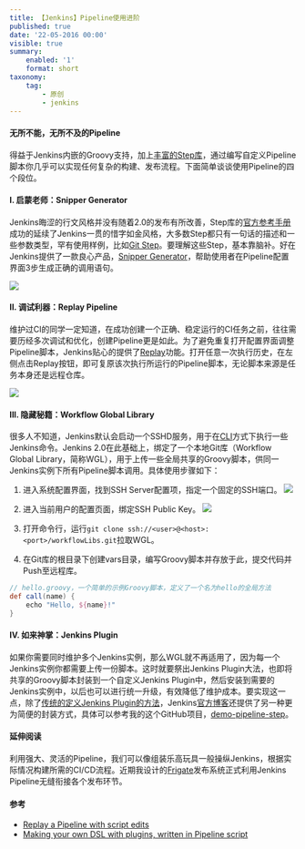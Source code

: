 ```yaml
---
title: 【Jenkins】Pipeline使用进阶
published: true
date: '22-05-2016 00:00'
visible: true
summary:
    enabled: '1'
    format: short
taxonomy:
    tag:
        - 原创
        - jenkins
---
```


#### 无所不能，无所不及的Pipeline

得益于Jenkins内嵌的Groovy支持，加上[丰富的Step库](https://jenkins.io/doc/pipeline/steps/)，通过编写自定义Pipeline脚本你几乎可以实现任何复杂的构建、发布流程。下面简单谈谈使用Pipeline的四个段位。

#### I. 启蒙老师：Snipper Generator

Jenkins晦涩的行文风格并没有随着2.0的发布有所改善，Step库的[官方参考手册](https://jenkins.io/doc/pipeline/steps/)成功的延续了Jenkins一贯的惜字如金风格，大多数Step都只有一句话的描述和一些参数类型，罕有使用样例，比如[Git Step](https://jenkins.io/doc/pipeline/steps/workflow-scm-step/#git-git)。要理解这些Step，基本靠脑补。好在Jenkins提供了一款良心产品，[Snipper Generator](https://jenkins.io/doc/pipeline/#using-snippet-generator)，帮助使用者在Pipeline配置界面3步生成正确的调用语句。

![](QQ20160522-0.png)

#### II. 调试利器：Replay Pipeline

维护过CI的同学一定知道，在成功创建一个正确、稳定运行的CI任务之前，往往需要历经多次调试和优化，创建Pipeline更是如此。为了避免重复打开配置界面调整Pipeline脚本，Jenkins贴心的提供了[Replay](https://jenkins.io/blog/2016/04/14/replay-with-pipeline/)功能。打开任意一次执行历史，在左侧点击Replay按钮，即可复原该次执行所运行的Pipeline脚本，无论脚本来源是任务本身还是远程仓库。

![](QQ20160522-1.png)

#### III. 隐藏秘籍：Workflow Global Library

很多人不知道，Jenkins默认会启动一个SSHD服务，用于在[CLI](https://wiki.jenkins-ci.org/display/JENKINS/Jenkins+CLI)方式下执行一些Jenkins命令。Jenkins 2.0在此基础上，绑定了一个本地Git库（Workflow Global Library，简称WGL），用于上传一些全局共享的Groovy脚本，供同一Jenkins实例下所有Pipeline脚本调用。具体使用步骤如下：

1. 进入系统配置界面，找到SSH Server配置项，指定一个固定的SSH端口。
![](QQ20160522-2.png)

2. 进入当前用户的配置页面，绑定SSH Public Key。
![](QQ20160522-3.png)

3. 打开命令行，运行`git clone ssh://<user>@<host>:<port>/workflowLibs.git`拉取WGL。
4. 在Git库的根目录下创建vars目录，编写Groovy脚本并存放于此，提交代码并Push至远程库。

```groovy
// hello.groovy，一个简单的示例Groovy脚本，定义了一个名为hello的全局方法
def call(name) {
    echo "Hello, ${name}!"
}
```

#### IV. 如来神掌：Jenkins Plugin

如果你需要同时维护多个Jenkins实例，那么WGL就不再适用了，因为每一个Jenkins实例你都需要上传一份脚本。这时就要祭出Jenkins Plugin大法，也即将共享的Groovy脚本封装到一个自定义Jenkins Plugin中，然后安装到需要的Jenkins实例中，以后也可以进行统一升级，有效降低了维护成本。要实现这一点，除了[传统的定义Jenkins Plugin的方法](https://wiki.jenkins-ci.org/display/JENKINS/Extend+Jenkins)，Jenkins[官方博客](https://jenkins.io/blog/2016/04/21/dsl-plugins/)还提供了另一种更为简便的封装方式，具体可以参考我的这个GitHub项目，[demo-pipeline-step](https://github.com/emac/demo-pipeline-step)。

#### 延伸阅读

利用强大、灵活的Pipeline，我们可以像组装乐高玩具一般操纵Jenkins，根据实际情况构建所需的CI/CD流程。近期我设计的[Frigate](https://zybuluo.com/emac/note/330205)发布系统正式利用Jenkins Pipeline无缝衔接各个发布环节。

#### 参考

- [Replay a Pipeline with script edits](https://jenkins.io/blog/2016/04/14/replay-with-pipeline/)
- [Making your own DSL with plugins, written in Pipeline script](https://jenkins.io/blog/2016/04/21/dsl-plugins/)










